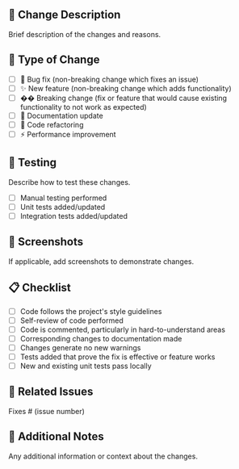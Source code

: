 ## 📝 Change Description

Brief description of the changes and reasons.

## 🔧 Type of Change

- [ ] 🐛 Bug fix (non-breaking change which fixes an issue)
- [ ] ✨ New feature (non-breaking change which adds functionality)
- [ ] �� Breaking change (fix or feature that would cause existing functionality to not work as expected)
- [ ] 📝 Documentation update
- [ ] 🔧 Code refactoring
- [ ] ⚡ Performance improvement

## 🧪 Testing

Describe how to test these changes.

- [ ] Manual testing performed
- [ ] Unit tests added/updated
- [ ] Integration tests added/updated

## 📸 Screenshots

If applicable, add screenshots to demonstrate changes.

## 📋 Checklist

- [ ] Code follows the project's style guidelines
- [ ] Self-review of code performed
- [ ] Code is commented, particularly in hard-to-understand areas
- [ ] Corresponding changes to documentation made
- [ ] Changes generate no new warnings
- [ ] Tests added that prove the fix is effective or feature works
- [ ] New and existing unit tests pass locally

## 🔗 Related Issues

Fixes # (issue number)

## 📝 Additional Notes

Any additional information or context about the changes.
